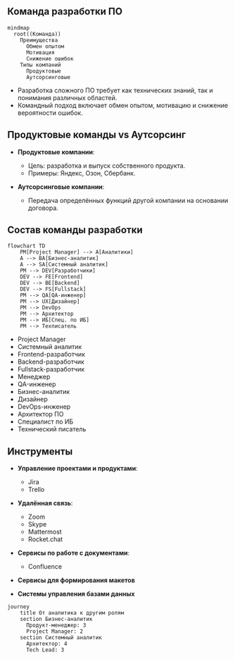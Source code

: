 

## Команда разработки ПО

```mermaid
mindmap
  root((Команда))
    Преимущества
      Обмен опытом
      Мотивация
      Снижение ошибок
    Типы компаний
      Продуктовые
      Аутсорсинговые
```

- Разработка сложного ПО требует как технических знаний, так и понимания различных областей.
- Командный подход включает обмен опытом, мотивацию и снижение вероятности ошибок.

## Продуктовые команды vs Аутсорсинг

- **Продуктовые компании**:
  - Цель: разработка и выпуск собственного продукта.
  - Примеры: Яндекс, Озон, Сбербанк.

- **Аутсорсинговые компании**:
  - Передача определённых функций другой компании на основании договора.

## Состав команды разработки

```mermaid
flowchart TD
    PM[Project Manager] --> A[Аналитики]
    A --> BA[Бизнес-аналитик]
    A --> SA[Системный аналитик]
    PM --> DEV[Разработчики]
    DEV --> FE[Frontend]
    DEV --> BE[Backend]
    DEV --> FS[Fullstack]
    PM --> QA[QA-инженер]
    PM --> UX[Дизайнер]
    PM --> DevOps
    PM --> Архитектор
    PM --> ИБ[Спец. по ИБ]
    PM --> Техписатель
```
- Project Manager
- Системный аналитик
- Frontend-разработчик
- Backend-разработчик
- Fullstack-разработчик
- Менеджер
- QA-инженер
- Бизнес-аналитик
- Дизайнер
- DevOps-инженер
- Архитектор ПО
- Специалист по ИБ
- Технический писатель

## Инструменты

- **Управление проектами и продуктами**:
  - Jira
  - Trello

- **Удалённая связь**:
  - Zoom
  - Skype
  - Mattermost
  - Rocket.chat

- **Сервисы по работе с документами**:
  - Confluence

- **Сервисы для формирования макетов**

- **Системы управления базами данных**

```mermaid
journey
    title От аналитика к другим ролям
    section Бизнес-аналитик
      Продукт-менеджер: 3
      Project Manager: 2
    section Системный аналитик
      Архитектор: 4
      Tech Lead: 3
```
